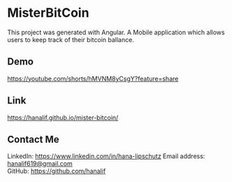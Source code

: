 # MisterBitCoin

This project was generated with Angular.
A Mobile application which allows users to keep track of their bitcoin ballance. 

## Demo 
https://youtube.com/shorts/hMVNM8yCsgY?feature=share

## Link
https://hanalif.github.io/mister-bitcoin/

## Contact Me
LinkedIn: https://www.linkedin.com/in/hana-lipschutz
Email address:   hanalif619@gmail.com 	
GitHub: https://github.com/hanalif

